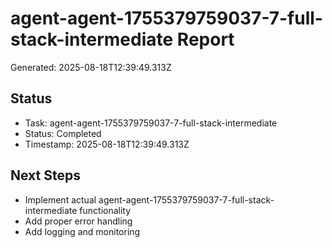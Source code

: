 # agent-agent-1755379759037-7-full-stack-intermediate Report

Generated: 2025-08-18T12:39:49.313Z

## Status
- Task: agent-agent-1755379759037-7-full-stack-intermediate
- Status: Completed
- Timestamp: 2025-08-18T12:39:49.313Z

## Next Steps
- Implement actual agent-agent-1755379759037-7-full-stack-intermediate functionality
- Add proper error handling
- Add logging and monitoring

